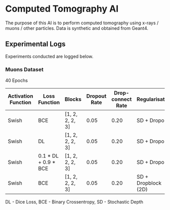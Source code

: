 # Computed Tomography AI

The purpose of this AI is to perform computed tomography using x-rays / muons / other particles. 
Data is synthetic and obtained from Geant4.

## Experimental Logs

Experiments conducted are logged below.

### Muons Dataset

40 Epochs

| Activation Function | Loss Function        | Blocks          | Dropout Rate | Drop-connect Rate | Regularisation      | Accuracy |
|---------------------|----------------------|-----------------|--------------|-------------------|---------------------|----------|
| Swish               | BCE                  | [1, 2, 2, 2, 3] | 0.05         | 0.20              | SD + Dropout        | 93.9%    |
| Swish               | DL                   | [1, 2, 2, 2, 3] | 0.05         | 0.20              | SD + Dropout        | 91.9%    |
| Swish               | 0.1 * DL + 0.9 * BCE | [1, 2, 2, 2, 3] | 0.05         | 0.20              | SD + Dropout        | 93.5%    |
| Swish               | BCE                  | [1, 2, 2, 2, 3] | 0.05         | 0.20              | SD + Dropblock (2D) | 94.4%    |

DL - Dice Loss, BCE - Binary Crossentropy, SD - Stochastic Depth
